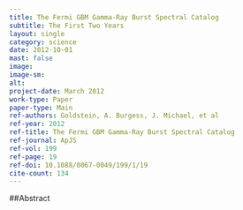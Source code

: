 ```yaml
---
title: The Fermi GBM Gamma-Ray Burst Spectral Catalog
subtitle: The First Two Years
layout: single
category: science
date: 2012-10-01
mast: false
image: 
image-sm: 
alt: 
project-date: March 2012
work-type: Paper
paper-type: Main
ref-authors: Goldstein, A. Burgess, J. Michael, et al
ref-year: 2012
ref-title: The Fermi GBM Gamma-Ray Burst Spectral Catalog
ref-journal: ApJS
ref-vol: 199
ref-page: 19
ref-doi: 10.1088/0067-0049/199/1/19
cite-count: 134
---
```



##Abstract
